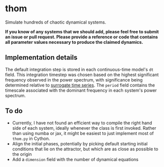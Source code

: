 # thom

Simulate hundreds of chaotic dynamical systems.

**If you know of any systems that we should add, please feel free to submit an issue or pull request. Please provide a reference or code that contains all parameter values necessary to produce the claimed dynamics.**


## Implementation details

The default integration step is stored in each continuous-time model's `dt` field. This integration timestep was chosen based on the highest significant frequency observed in the power spectrum, with significance being determined relative to [surrogate time series](https://en.wikipedia.org/wiki/Surrogate_data_testing). The `period` field contains the timescale associated with the dominant frequency in each system's power spectrum.


## To do

+ Currently, I have not found an efficient way to compile the right hand side of each system, ideally whenever the class is first invoked. Rather than using numba or jax, it might be easiest to just implement most of `thom.py` in Cython.
+ Align the initial phases, potentially by picking default starting initial conditions that lie on the attractor, but which are as close as possible to the origin
+ Add a `dimension` field with the number of dynamical equations





